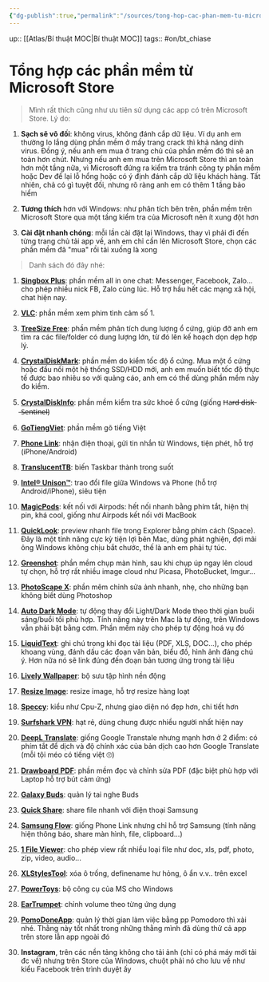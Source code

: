 ```yaml
---
{"dg-publish":true,"permalink":"/sources/tong-hop-cac-phan-mem-tu-microsoft-store/"}
---
```


up:: [[Atlas/Bí thuật MOC\|Bí thuật MOC]]
tags:: #on/bt_chiase

# Tổng hợp các phần mềm từ Microsoft Store

> Mình rất thích cũng như ưu tiên sử dụng các app có trên Microsoft Store. Lý do:

1. **Sạch sẽ vô đối**: không virus, không đánh cắp dữ liệu. Ví dụ anh em thường lo lắng dùng phần mềm ở mấy trang crack thì khả năng dính virus. Đồng ý, nếu anh em mua ở trang chủ của phần mềm đó thì sẽ an toàn hơn chút. Nhưng nếu anh em mua trên Microsoft Store thì an toàn hơn một tầng nữa, vì Microsoft đứng ra kiểm tra tránh công ty phần mềm hoặc Dev để lại lỗ hổng hoặc có ý định đánh cắp dữ liệu khách hàng. Tất nhiên, chả có gì tuyệt đối, nhưng rõ ràng anh em có thêm 1 tầng bảo hiểm
    
2. **Tương thích** hơn với Windows: như phân tích bên trên, phần mềm trên Microsoft Store qua một tầng kiểm tra của Microsoft nên ít xung đột hơn
    
3. **Cài đặt nhanh chóng**: mỗi lần cài đặt lại Windows, thay vì phải đi đến từng trang chủ tải app về, anh em chỉ cần lên Microsoft Store, chọn các phần mềm đã "mua" rồi tải xuống là xong

> Danh sách đó đây nhé:

1. [**Singbox Plus**](https://www.microsoft.com/store/productId/9P2MF6TX0NZG?fbclid=IwAR04EvfINrd7Zrw6EOl0sdFjR5Cw4rOz1COLRHkqckK0pR8vmkR0VQ8DDj8): phần mềm all in one chat: Messenger, Facebook, Zalo... cho phép nhiều nick FB, Zalo cùng lúc. Hỗ trợ hầu hết các mạng xã hội, chat hiện nay.
    
2. [**VLC**](https://l.facebook.com/l.php?u=https%3A%2F%2Fapps.microsoft.com%2Fstore%2Fdetail%2FXPDM1ZW6815MQM%3Ffbclid%3DIwAR0Tz_QUEjTz8TOlp2PX_Vt4f3IWwXvoXvNMzaIGmrsdSOc99qQWPEZg_g4&h=AT0cOO_lGqF86aj5vh0_mCPWfbXWy6eL9wp4_pHRuWcAWWgJOZp_CpwzYJJZGN8C80asmZFSVwcBb58atYGQKauGp2Z9NhA-SfXmFb_f_K7d1QLXMn1dTz-b1I9ClQcxf5I7k6vSapaDs88Ni_w5&__tn__=-UK-R&c[0]=AT2aFc5Hq7eKMEvdAGa_ogrV33Rj07qabQCT5sgo9DwtcPp0mHjzenn2sIo06qVoKgJJdwddwkZUYWxRBf3_o07RhL-_dkU5RTj2v-sgjKrHuDaNH2yWW6PE_mRaoh0un-ACVbDeufLMV71JnG64dewm8kNwQftx5pF9YW0): phần mềm xem phim tình cảm số 1.
    
3. [**TreeSize Free**](https://apps.microsoft.com/store/detail/XP9M26RSCLNT88?fbclid=IwAR2NBxn6ReeMMf2I7SUx5QeQD3-beNY3rKQCLXYWeqG4mLUFAlH7aRVq9pQ): phần mềm phân tích dung lượng ổ cứng, giúp đỡ anh em tìm ra các file/folder có dung lượng lớn, từ đó lên kế hoạch dọn dẹp hợp lý.
    
4. [**CrystalDiskMark**](https://www.microsoft.com/store/productId/9NBLGGH4Z6F2?fbclid=IwAR3UiYTreKNbhUnIVsJFtJLI5P-Vhh5BUu1tHyirXlJZimbQLwERSniA_3c): phần mềm do kiểm tốc độ ổ cứng. Mua một ổ cứng hoặc đấu nối một hệ thống SSD/HDD mới, anh em muốn biết tốc độ thực tế được bao nhiêu so với quảng cáo, anh em có thể dùng phần mềm này đo kiểm.
    
5. [**CrystalDiskInfo**](https://l.facebook.com/l.php?u=https%3A%2F%2Fapps.microsoft.com%2Fstore%2Fdetail%2FXP8K4RGX25G3GM%3Ffbclid%3DIwAR3Jy2Odtc7pRf9D6E6u8zbDz7fJC9IETYnj32WKhT6c3ucVdw7AxIgujgM&h=AT0_qfVU75H0Pub0JUNOt5dJCZFEkh19SqFxqKTFnJXzS3dfSc84oRndP5DeMH-UDnuJODLoZ_40my5XxTEDWnxK0iSywLmVwAXg78NpVPvn13vc7D9YfHcj1SPhtf_RZ9bbT8chloOxqfTGvDT9&__tn__=-UK-R&c[0]=AT2aFc5Hq7eKMEvdAGa_ogrV33Rj07qabQCT5sgo9DwtcPp0mHjzenn2sIo06qVoKgJJdwddwkZUYWxRBf3_o07RhL-_dkU5RTj2v-sgjKrHuDaNH2yWW6PE_mRaoh0un-ACVbDeufLMV71JnG64dewm8kNwQftx5pF9YW0): phần mềm kiểm tra sức khoẻ ổ cứng (giống H̶a̶r̶d̶ ̶d̶i̶s̶k̶ ̶S̶e̶n̶t̶i̶n̶e̶l̶)
    
6. [**GoTiengViet**](https://l.facebook.com/l.php?u=https%3A%2F%2Fwww.microsoft.com%2Fstore%2FproductId%2F9P1F8XG2LZM9%3Ffbclid%3DIwAR2vU9ZUsUGjiLC_h_nUVA4m2blgqT0m9bvjN4nYfRFs66rCqgicJQ0QdFE&h=AT2Gx9cG7ktHc4OOj7GA_IqTrXI3mwEb5FGN-mdEZIuO35QjwrlUDRqeaXHLxeoDILqHlrnrV9fXy0Ti8Iu6ogNouRMaswSPbkOVwVC3xldqVXWkNMiQtI09ft2ZLXvIV5wFfufIznbSxISRAe7q&__tn__=-UK-R&c[0]=AT2aFc5Hq7eKMEvdAGa_ogrV33Rj07qabQCT5sgo9DwtcPp0mHjzenn2sIo06qVoKgJJdwddwkZUYWxRBf3_o07RhL-_dkU5RTj2v-sgjKrHuDaNH2yWW6PE_mRaoh0un-ACVbDeufLMV71JnG64dewm8kNwQftx5pF9YW0): phần mềm gõ tiếng Việt
    
7. [**Phone Link**](https://l.facebook.com/l.php?u=https%3A%2F%2Fwww.microsoft.com%2Fstore%2FproductId%2F9NMPJ99VJBWV%3Ffbclid%3DIwAR0gu_rK0NuR0YMzk1pU7xHgLpFKzvM7sHmBUkf0SUw0PZRJ2N0k-SqCTo4&h=AT3CQsJC2i6BDdo2hEd-JLv-iICpmrbSXDezNNWiy4PsBvHs727JXji_TLpktmj9VVDyOhlWeXdHdUv78AblIHc3hMbXJnjwQBwgC_b_skVNh5eoBFHoT0EpnhI1QJW7m57e4oj2gxaaqbm1DW2u&__tn__=-UK-R&c[0]=AT2aFc5Hq7eKMEvdAGa_ogrV33Rj07qabQCT5sgo9DwtcPp0mHjzenn2sIo06qVoKgJJdwddwkZUYWxRBf3_o07RhL-_dkU5RTj2v-sgjKrHuDaNH2yWW6PE_mRaoh0un-ACVbDeufLMV71JnG64dewm8kNwQftx5pF9YW0): nhận điện thoại, gửi tin nhắn từ Windows, tiện phét, hỗ trợ (iPhone/Android)
    
8. [**TranslucentTB**](https://l.facebook.com/l.php?u=https%3A%2F%2Fwww.microsoft.com%2Fstore%2FproductId%2F9PF4KZ2VN4W9%3Ffbclid%3DIwAR2M74sq9jkTPK3miD2scuIt73cWZN6fvsOrGWpAS3zDUeOWGHd8RTfocrI&h=AT1ryeLWpWFpQ0veY0Hc9Td28k2_AjM5lVehU5wGFdMk_Z6wZ0KnkhWwB1nyebNAR_83DUnWOhjKKwDchxhLNE8Dt8yIjXjGZZWqKwDq6_AQDwe7laOco5AAYR0PW6ojhg1-O2G3KUstSP4VQzU2&__tn__=-UK-R&c[0]=AT2aFc5Hq7eKMEvdAGa_ogrV33Rj07qabQCT5sgo9DwtcPp0mHjzenn2sIo06qVoKgJJdwddwkZUYWxRBf3_o07RhL-_dkU5RTj2v-sgjKrHuDaNH2yWW6PE_mRaoh0un-ACVbDeufLMV71JnG64dewm8kNwQftx5pF9YW0): biến Taskbar thành trong suốt
    
9. [**Intel® Unison™**](https://l.facebook.com/l.php?u=https%3A%2F%2Fwww.microsoft.com%2Fstore%2FproductId%2F9PP9GZM2GN26%3Ffbclid%3DIwAR3oR3s0lfRNkZ7rBSsXhIi9D5Hf48kAo1vfBGXZz-Emcx2FdRLCtmmKZDQ&h=AT3nKvGcHE-8ohi-w67b2o9V3aj6AXX_3-GOgCXBQ6IPm5dx1we193RKvA2a_qjwygGDdrnseYAn16YOxRNled3WoEQ3QsAuneM2LuwadUYFLHGpvh5fiwxEvyPImF6zDvmy8NI0WfvsDtPkAgB2&__tn__=-UK-R&c[0]=AT2aFc5Hq7eKMEvdAGa_ogrV33Rj07qabQCT5sgo9DwtcPp0mHjzenn2sIo06qVoKgJJdwddwkZUYWxRBf3_o07RhL-_dkU5RTj2v-sgjKrHuDaNH2yWW6PE_mRaoh0un-ACVbDeufLMV71JnG64dewm8kNwQftx5pF9YW0): trao đổi file giữa Windows và Phone (hỗ trợ Android/iPhone), siêu tiện
    
10. [**MagicPods**](https://l.facebook.com/l.php?u=https%3A%2F%2Fwww.microsoft.com%2Fstore%2FproductId%2F9P6SKKFKSHKM%3Ffbclid%3DIwAR0Dpe66q9jM6S7aWBPZKtJddc33BFwwHj5iuxg0N8BxbbJ5kTpCs6QOy5A&h=AT1SYAVuergLIq2xomEwzFGFpGgh-GP3Q9GF9X8HeQru9DmSv1vDXzb16yOADi7og1L_ALX-g4erhj-lduSqZnG9PrwOTa2Jx6v7zayilJNXESpUdRDjryJxD_cFlLaeMwd70NuifRu3ZeevVu7q&__tn__=-UK-R&c[0]=AT2aFc5Hq7eKMEvdAGa_ogrV33Rj07qabQCT5sgo9DwtcPp0mHjzenn2sIo06qVoKgJJdwddwkZUYWxRBf3_o07RhL-_dkU5RTj2v-sgjKrHuDaNH2yWW6PE_mRaoh0un-ACVbDeufLMV71JnG64dewm8kNwQftx5pF9YW0): kết nối với Airpods: hết nối nhanh bằng phím tắt, hiện thị pin, khá cool, giống như Airpods kết nối với MacBook
    
11. [**QuickLook**](https://l.facebook.com/l.php?u=https%3A%2F%2Fwww.microsoft.com%2Fstore%2FproductId%2F9NV4BS3L1H4S%3Ffbclid%3DIwAR2lwuZB1SKC9WziVtMf-wjmoxqOyG-mismVUNRkA4cb6UUiLaG9J4qnpGk&h=AT2DeR59Q3z7imdlwvzz-4C4VLahpSedmRqcI16WlgHiBugyEfld7rZLTBCSsu_MMcsIYoCiP0mnfC6Da3m2O4YG5wIozoB2g2hf9p4L5BiSCvC8LOfRJNaEsxIFqX6TG_FLeVzvJQNjXfJyEF4f&__tn__=-UK-R&c[0]=AT2aFc5Hq7eKMEvdAGa_ogrV33Rj07qabQCT5sgo9DwtcPp0mHjzenn2sIo06qVoKgJJdwddwkZUYWxRBf3_o07RhL-_dkU5RTj2v-sgjKrHuDaNH2yWW6PE_mRaoh0un-ACVbDeufLMV71JnG64dewm8kNwQftx5pF9YW0): preview nhanh file trong Explorer bằng phím cách (Space). Đây là một tính năng cực kỳ tiện lợi bên Mac, dùng phát nghiện, đợi mãi ông Windows không chịu bắt chước, thế là anh em phải tự túc.
    
12. [**Greenshot**](https://l.facebook.com/l.php?u=https%3A%2F%2Fwww.microsoft.com%2Fstore%2FproductId%2F9N8Z6RQX8LV8%3Ffbclid%3DIwAR04EvfINrd7Zrw6EOl0sdFjR5Cw4rOz1COLRHkqckK0pR8vmkR0VQ8DDj8&h=AT2IG47bvyi6DAfyWplkIR5yGAb2GIzaQuBIQikKBW9pgA3TxVC4q1v5hj7w3fk-1mwOp_9c1T3PqxVZBXwix91PYToBWeLWfyGacGqi-8qTyHjtRSsn_F1ODY3Z_amtekGjo1Z5DwUl07fsAAJ3&__tn__=-UK-R&c[0]=AT2aFc5Hq7eKMEvdAGa_ogrV33Rj07qabQCT5sgo9DwtcPp0mHjzenn2sIo06qVoKgJJdwddwkZUYWxRBf3_o07RhL-_dkU5RTj2v-sgjKrHuDaNH2yWW6PE_mRaoh0un-ACVbDeufLMV71JnG64dewm8kNwQftx5pF9YW0): phần mềm chụp màn hình, sau khi chụp úp ngay lên cloud tự chọn, hỗ trợ rất nhiều image cloud như Picasa, PhotoBucket, Imgur... 
    
13. [**PhotoScape X**](https://l.facebook.com/l.php?u=https%3A%2F%2Fwww.microsoft.com%2Fstore%2FproductId%2F9NBLGGH4TWWG%3Ffbclid%3DIwAR2n8r55i1tRD7T5qIKGm0UnSlOEJhmbhOx_eY3k6kHpkNuE1Da9OFv-2jA&h=AT2-xkPxU4xUZNBlp1OPaiKA8nH1DdyZNeG0JLZlepl_blfuR-tx3k84hdXhRP3YEcOfNm_42OaNVOKw-0LeFCoVtHtQPSx85VKv8Gzn9CxXFJJiUnLoJntjrtbW0tC2ouwwRREKp1Eajxv-j4vm&__tn__=-UK-R&c[0]=AT2aFc5Hq7eKMEvdAGa_ogrV33Rj07qabQCT5sgo9DwtcPp0mHjzenn2sIo06qVoKgJJdwddwkZUYWxRBf3_o07RhL-_dkU5RTj2v-sgjKrHuDaNH2yWW6PE_mRaoh0un-ACVbDeufLMV71JnG64dewm8kNwQftx5pF9YW0): phần mêm chỉnh sửa ảnh nhanh, nhẹ, cho những bạn không biết dùng Photoshop
    
14. [**Auto Dark Mode**](https://l.facebook.com/l.php?u=https%3A%2F%2Fapps.microsoft.com%2Fstore%2Fdetail%2FXP8JK4HZBVF435%3Ffbclid%3DIwAR21dfHqd2xZr9vfBUH8DJvAitDCcldvsHBnFwoAnx58AsziOFZOQzMhvrM&h=AT2WcEw5VVslaYrXbudrsVil1Sx7tWbqPPmemVUxBXpXOc2c5cIQ4Guch35Fxi6__FSZtlFSGEYybRA2cRNSPsyBOJcHHzqY8leCEUGjEdDgSUQdNxFxXnwEyZhBUgGlzic47p_gooUhqlwly78V&__tn__=-UK-R&c[0]=AT2aFc5Hq7eKMEvdAGa_ogrV33Rj07qabQCT5sgo9DwtcPp0mHjzenn2sIo06qVoKgJJdwddwkZUYWxRBf3_o07RhL-_dkU5RTj2v-sgjKrHuDaNH2yWW6PE_mRaoh0un-ACVbDeufLMV71JnG64dewm8kNwQftx5pF9YW0): tự động thay đổi Light/Dark Mode theo thời gian buổi sáng/buổi tối phù hợp. Tính năng này trên Mac là tự động, trên Windows vẫn phải bật bằng cơm. Phần mềm này cho phép tự động hoá vụ đó
    
15. [**LiquidText**](https://l.facebook.com/l.php?u=https%3A%2F%2Fwww.microsoft.com%2Fstore%2FproductId%2F9N9Z9NSV47FL%3Ffbclid%3DIwAR2gi5I4_AkHpK1r-w8DqVQdF4RISj1DRUA0ouDX9hV6yBHcRWNcXSbj4UQ&h=AT3PBYCo0SIIJPK-NUaykP2liX_8vUPlz9Z3aUpD44j6AQpgV1AYVFpWbviqDlj_pKY4Qri3TWwGYSGj66o5a8EPv_3swHnP1a-cxn8_9mP7MWijgQXqrU-KySCae8ZacWXX3PJ11le4g1_Mjls4&__tn__=-UK-R&c[0]=AT2aFc5Hq7eKMEvdAGa_ogrV33Rj07qabQCT5sgo9DwtcPp0mHjzenn2sIo06qVoKgJJdwddwkZUYWxRBf3_o07RhL-_dkU5RTj2v-sgjKrHuDaNH2yWW6PE_mRaoh0un-ACVbDeufLMV71JnG64dewm8kNwQftx5pF9YW0): ghi chú trong khi đọc tài liệu (PDF, XLS, DOC...), cho phép khoang vùng, đánh dấu các đoạn văn bản, biểu đồ, hình ảnh đáng chú ý. Hơn nữa nó sẽ link đúng đến đoạn bản tương ứng trong tài liệu
    
16. [**Lively Wallpaper**](https://l.facebook.com/l.php?u=https%3A%2F%2Fwww.microsoft.com%2Fstore%2FproductId%2F9NTM2QC6QWS7%3Ffbclid%3DIwAR21dfHqd2xZr9vfBUH8DJvAitDCcldvsHBnFwoAnx58AsziOFZOQzMhvrM&h=AT2BhoX8ekamOuLv7wZ_-gljk4kW1WK2Hv14qJqfe2uMjapu-QiKtSyD5tfI12ubImFMiIb5a4TkldzB7lWC8DtqklvnI-zOUWjSNCgyZmXO3vvtfYLHj6WvgodGteSVebshybH5RJwEAjtszseI&__tn__=-UK-R&c[0]=AT2aFc5Hq7eKMEvdAGa_ogrV33Rj07qabQCT5sgo9DwtcPp0mHjzenn2sIo06qVoKgJJdwddwkZUYWxRBf3_o07RhL-_dkU5RTj2v-sgjKrHuDaNH2yWW6PE_mRaoh0un-ACVbDeufLMV71JnG64dewm8kNwQftx5pF9YW0): bộ sưu tập hình nền động
    
17. [**Resize Image**](https://l.facebook.com/l.php?u=https%3A%2F%2Fwww.microsoft.com%2Fstore%2FproductId%2F9P87M9TKNKVL%3Ffbclid%3DIwAR2u4AYXMSs9lO5Fej19qny8NTJ2Av5XTXu7rd9qMogfoAJYczFWCuuPVe4&h=AT2d68pvCUa-VOBvNbXc1ySQ_pE4BRoxSU_agdgiczpJQSlO7P1uY2sqr4kYEYLhFp2LjEgHPe8bdVf-0r1U2t-nl6uP6xe_EdeXl9dyn4eyZcR5uQfHOJDMCVD2H70e4E2o_SMB5La7p9HKGnl8&__tn__=-UK-R&c[0]=AT2aFc5Hq7eKMEvdAGa_ogrV33Rj07qabQCT5sgo9DwtcPp0mHjzenn2sIo06qVoKgJJdwddwkZUYWxRBf3_o07RhL-_dkU5RTj2v-sgjKrHuDaNH2yWW6PE_mRaoh0un-ACVbDeufLMV71JnG64dewm8kNwQftx5pF9YW0): resize image, hỗ trợ resize hàng loạt
    
18. [**Speccy**](https://l.facebook.com/l.php?u=https%3A%2F%2Fapps.microsoft.com%2Fstore%2Fdetail%2FXPFFT31D40MGFQ%3Ffbclid%3DIwAR3aVnZBC66RFE2EwtmRgYxc3g60vmbp5LuuqugFKFVxSJbhH7nPQuqEPfg&h=AT25GQqLysiXDuVSK0lUH95nJkrAVBWHBy6DwNW2kILqGG_WQK41G4rY2Qh9q5vbZx50HuTOcELER_io7Q079oDhY3afwHLVy1ZwWIKyht8UBCRkwsDxjsQNV4Y7aOpVGTjV3lvxJlvrg6-g6p-t&__tn__=-UK-R&c[0]=AT2aFc5Hq7eKMEvdAGa_ogrV33Rj07qabQCT5sgo9DwtcPp0mHjzenn2sIo06qVoKgJJdwddwkZUYWxRBf3_o07RhL-_dkU5RTj2v-sgjKrHuDaNH2yWW6PE_mRaoh0un-ACVbDeufLMV71JnG64dewm8kNwQftx5pF9YW0): kiểu như Cpu-Z, nhưng giao diện nó đẹp hơn, chi tiết hơn
    
19. [**Surfshark VPN**](https://l.facebook.com/l.php?u=https%3A%2F%2Fapps.microsoft.com%2Fstore%2Fdetail%2FXP9KN848DQPDK9%3Ffbclid%3DIwAR1nyJzK0oAz_OAs68dEKEJ4uFJU1hXHjvX8IxtGyrDmXs010YxDk4Ip7os&h=AT1VVOGwobiKHb4OVJTOJcNJBZyP3DPpg26fhWDcKUZW4wtfBOdPrmayOqn0LT390z7yvalX-0ZLvUN5yQEtpW9vZGMx54czo_DC3lDYvpvkYLFd-UzJFkxmstLJFiuzvG0X47gnbQcXRDYjwNHg&__tn__=-UK-R&c[0]=AT2aFc5Hq7eKMEvdAGa_ogrV33Rj07qabQCT5sgo9DwtcPp0mHjzenn2sIo06qVoKgJJdwddwkZUYWxRBf3_o07RhL-_dkU5RTj2v-sgjKrHuDaNH2yWW6PE_mRaoh0un-ACVbDeufLMV71JnG64dewm8kNwQftx5pF9YW0): hạt rẻ, dùng chung được nhiều người nhất hiện nay
    
20. [**DeepL Translate**](https://l.facebook.com/l.php?u=https%3A%2F%2Fapps.microsoft.com%2Fstore%2Fdetail%2FXPDNX7G06BLH2G%3Ffbclid%3DIwAR36qDr77j94eug-tGkVGblVOUM4RF-AvZyJPEzfoWLvzn5AOj5xvs6D4qs&h=AT1VCymdsTHShjhAs-l09OaRkVciZno9PD80uA5fNJep_fRTvuVRQNbpC3eOMBQPY8D-iFoIlZVjjv7nvhextUC_lUg0n0kwmlA7lCkCKf7VQLgEJhibVWlYhezQMyTDlSQaDK50h3NXkUWQA758&__tn__=-UK-R&c[0]=AT2aFc5Hq7eKMEvdAGa_ogrV33Rj07qabQCT5sgo9DwtcPp0mHjzenn2sIo06qVoKgJJdwddwkZUYWxRBf3_o07RhL-_dkU5RTj2v-sgjKrHuDaNH2yWW6PE_mRaoh0un-ACVbDeufLMV71JnG64dewm8kNwQftx5pF9YW0): giống Google Transtale nhưng mạnh hơn ở 2 điểm: có phím tắt để dịch và độ chính xác của bản dịch cao hơn Google Translate (mỗi tội méo có tiếng việt 🙄)
    
21. [**Drawboard PDF**](https://l.facebook.com/l.php?u=https%3A%2F%2Fwww.microsoft.com%2Fstore%2FproductId%2F9WZDNCRFHWQT%3Ffbclid%3DIwAR0Dpe66q9jM6S7aWBPZKtJddc33BFwwHj5iuxg0N8BxbbJ5kTpCs6QOy5A&h=AT1E3cbOiMB5YpsbTPGntB73I_1ayqEZhzDh2OvolIEigRwTR2VXTuztupdi9X8tNre7F5yTdqP1Wq_Vw6hlah5n7vikSjVk0AIlv6BtZ5IG0AYZwZr98e7NnjuUsls6f6DPNWtFr6-CIGv0AZxX&__tn__=-UK-R&c[0]=AT2aFc5Hq7eKMEvdAGa_ogrV33Rj07qabQCT5sgo9DwtcPp0mHjzenn2sIo06qVoKgJJdwddwkZUYWxRBf3_o07RhL-_dkU5RTj2v-sgjKrHuDaNH2yWW6PE_mRaoh0un-ACVbDeufLMV71JnG64dewm8kNwQftx5pF9YW0): phần mềm đọc và chỉnh sửa PDF (đặc biệt phù hợp với Laptop hỗ trợ bút cảm ứng)
    
22. [**Galaxy Buds**](https://l.facebook.com/l.php?u=https%3A%2F%2Fwww.microsoft.com%2Fstore%2FproductId%2F9NHTLWTKFZNB%3Ffbclid%3DIwAR1ZzZhLhNo9-uCJyCextqqTtoTDqyp_d56vRYqMO7ldveLLF1pDNarECmg&h=AT1m13mZWgn3qeEmLebGF4J4tVXdt0jnjLxLlM-XNUEdkZhSS9L-y4srMzLJqaqlCeB4sAAx2EsQO4clL3-ujlATt2D_OFM_n-h9YAL9nE-Gi2G5rH8755glVzCLoRT-n6EDO9RWUe6L2C2UkKrx&__tn__=-UK-R&c[0]=AT2aFc5Hq7eKMEvdAGa_ogrV33Rj07qabQCT5sgo9DwtcPp0mHjzenn2sIo06qVoKgJJdwddwkZUYWxRBf3_o07RhL-_dkU5RTj2v-sgjKrHuDaNH2yWW6PE_mRaoh0un-ACVbDeufLMV71JnG64dewm8kNwQftx5pF9YW0): quản lý tai nghe Buds
    
23. [**Quick Share**](https://l.facebook.com/l.php?u=https%3A%2F%2Fwww.microsoft.com%2Fstore%2FproductId%2F9PCTGDFXVZLJ%3Ffbclid%3DIwAR1GEzgLacn2ky-Ts14km6oGxlizHmsfT6pxQRHITyr2W_hmlABoIJOUkc8&h=AT1DjeZCQuHlBOlhV29EYeqbPxVhRcCbgahYZJ_giB5BPAAGvus5Mrp8zY8DwbS2T2tnVE7X2179RyeBoJZHcbLvvidaXAHrGk77Jyghvz85p6_u86MX8QxPd67RoWxl_uk2B8ZfWGoagiOCVMUv&__tn__=-UK-R&c[0]=AT2aFc5Hq7eKMEvdAGa_ogrV33Rj07qabQCT5sgo9DwtcPp0mHjzenn2sIo06qVoKgJJdwddwkZUYWxRBf3_o07RhL-_dkU5RTj2v-sgjKrHuDaNH2yWW6PE_mRaoh0un-ACVbDeufLMV71JnG64dewm8kNwQftx5pF9YW0): share file nhanh với điện thoại Samsung
    
24. [**Samsung Flow**](https://l.facebook.com/l.php?u=https%3A%2F%2Fwww.microsoft.com%2Fstore%2FproductId%2F9NBLGGH5GB0M%3Ffbclid%3DIwAR21dfHqd2xZr9vfBUH8DJvAitDCcldvsHBnFwoAnx58AsziOFZOQzMhvrM&h=AT2nNOAC2IMymU3TCeYP3hyCC2QyweR2x_qE4iqKuAYWkNfsgNCdhRyb1iIqhF3vwmrLbLPkNLaPRJxqDWT9riCJ0wSYwvEnyk6LKuQGHHf3JiA68gfpWmjudcOV82wGiu7T7_idzmazM8zRZCYd&__tn__=-UK-R&c[0]=AT2aFc5Hq7eKMEvdAGa_ogrV33Rj07qabQCT5sgo9DwtcPp0mHjzenn2sIo06qVoKgJJdwddwkZUYWxRBf3_o07RhL-_dkU5RTj2v-sgjKrHuDaNH2yWW6PE_mRaoh0un-ACVbDeufLMV71JnG64dewm8kNwQftx5pF9YW0): giống Phone Link nhưng chỉ hỗ trợ Samsung (tính năng hiện thông báo, share màn hình, file, clipboard...)
    
25. [**1 File Viewer**](https://l.facebook.com/l.php?u=https%3A%2F%2Fwww.microsoft.com%2Fstore%2FproductId%2F9MTV0K1RK7JV%3Ffbclid%3DIwAR3UiYTreKNbhUnIVsJFtJLI5P-Vhh5BUu1tHyirXlJZimbQLwERSniA_3c&h=AT0pZxM7o6f77W3HrCDleIKTyckKp73pzXdeYw_IEKFgy1-2uEQTjU2jHRRPcN_t0WeyHcEVKg77h7mQjQAtsSYVgMuaLTqrb6PWadBVULMMDDQFVEN6QAkWZyQrPLUqvS1_jYB7TUstD7kNeAXK&__tn__=-UK-R&c[0]=AT2aFc5Hq7eKMEvdAGa_ogrV33Rj07qabQCT5sgo9DwtcPp0mHjzenn2sIo06qVoKgJJdwddwkZUYWxRBf3_o07RhL-_dkU5RTj2v-sgjKrHuDaNH2yWW6PE_mRaoh0un-ACVbDeufLMV71JnG64dewm8kNwQftx5pF9YW0): cho phép view rất nhiều loại file như doc, xls, pdf, photo, zip, video, audio...
    
26. [**XLStylesTool**](https://l.facebook.com/l.php?u=https%3A%2F%2Fwww.microsoft.com%2Fstore%2FproductId%2F9WZDNCRFJPTG%3Ffbclid%3DIwAR3W8da1RRBCp9AzpWPCuAdOCDoeBCmUGv6_7DFcsPZbe-IO_0pUZYejVeM&h=AT018dPTWbknr2FvSvyxLfX3afqKoTFucG0BWPxUOC0MKBLOGk4EuDq6F9ZOjSedD7weg9YrOt2_U56X6ZNDAioTZ_p04cYmdKNtFJrM8x7dRBW8rp_rO1vQt2PRxR3DOEqnIe9XjbB2ubMkZ9NL&__tn__=-UK-R&c[0]=AT2aFc5Hq7eKMEvdAGa_ogrV33Rj07qabQCT5sgo9DwtcPp0mHjzenn2sIo06qVoKgJJdwddwkZUYWxRBf3_o07RhL-_dkU5RTj2v-sgjKrHuDaNH2yWW6PE_mRaoh0un-ACVbDeufLMV71JnG64dewm8kNwQftx5pF9YW0): xóa ô trống, definename hư hỏng, ô ẩn v.v.. trên excel
    
27. [**PowerToys**](https://l.facebook.com/l.php?u=https%3A%2F%2Fapps.microsoft.com%2Fstore%2Fdetail%2FXP89DCGQ3K6VLD%3Ffbclid%3DIwAR1ZzZhLhNo9-uCJyCextqqTtoTDqyp_d56vRYqMO7ldveLLF1pDNarECmg&h=AT3VIPQeEJpY9hnNO_Sa-Xs8y_vS3ixHaz1X1evXkt1zYsTDiAs42ZznSpF1Vi66s0KmDwHLu21p_RFlB0pYZTbv3CJkkW1ShwQuSvmBPvz3LWtZBwNvCjoFL2iFWUHUufsITzWROHFCLwvulfN_&__tn__=-UK-R&c[0]=AT2aFc5Hq7eKMEvdAGa_ogrV33Rj07qabQCT5sgo9DwtcPp0mHjzenn2sIo06qVoKgJJdwddwkZUYWxRBf3_o07RhL-_dkU5RTj2v-sgjKrHuDaNH2yWW6PE_mRaoh0un-ACVbDeufLMV71JnG64dewm8kNwQftx5pF9YW0): bộ công cụ của MS cho Windows
    
28. [**EarTrumpet**](https://l.facebook.com/l.php?u=https%3A%2F%2Fwww.microsoft.com%2Fstore%2FproductId%2F9NBLGGH516XP%3Ffbclid%3DIwAR1pEDfF11BrB79DIMEAyc6ODOhjEkafWlxjrPDkaWRqpMJHq5Tk11ToQZk&h=AT2eIHTfZL78VC_-ppLgw0fQfh_aV-E0Zgx-826h-w9lwfWeHthlY6o7Cij49gF74J4vARUVdwMw8Patv2es03LwvjaQN1212PyST021ZPn_JJCrBn3_ouX_LWnI-0lWaYQ5C6kNtKj7FyVFL2LJ&__tn__=-UK-R&c[0]=AT2aFc5Hq7eKMEvdAGa_ogrV33Rj07qabQCT5sgo9DwtcPp0mHjzenn2sIo06qVoKgJJdwddwkZUYWxRBf3_o07RhL-_dkU5RTj2v-sgjKrHuDaNH2yWW6PE_mRaoh0un-ACVbDeufLMV71JnG64dewm8kNwQftx5pF9YW0): chỉnh volume theo từng ứng dụng
    
29. [**PomoDoneApp**](https://l.facebook.com/l.php?u=https%3A%2F%2Fwww.microsoft.com%2Fstore%2FproductId%2F9P27RX95M5WC%3Ffbclid%3DIwAR2lwuZB1SKC9WziVtMf-wjmoxqOyG-mismVUNRkA4cb6UUiLaG9J4qnpGk&h=AT0KabEUEXql6wxaz40HkLkR4wt-v-jVpdgWOu7DjwnGFyAq7tzzLcZUPGvU7K8NxUfZ90NT_fz3sloVG97vsjeLdFHSvTji8OniXnfSbixHSPKknBA8ADp25pe9eiSkOTBILnCJbbpU9W7omUyY&__tn__=-UK-R&c[0]=AT2aFc5Hq7eKMEvdAGa_ogrV33Rj07qabQCT5sgo9DwtcPp0mHjzenn2sIo06qVoKgJJdwddwkZUYWxRBf3_o07RhL-_dkU5RTj2v-sgjKrHuDaNH2yWW6PE_mRaoh0un-ACVbDeufLMV71JnG64dewm8kNwQftx5pF9YW0): quản lý thời gian làm việc bằng pp Pomodoro thì xài nhé. Thằng này tốt nhất trong những thằng mình đã dùng thử cả app trên store lẫn app ngoài đó
    
30. **Instagram**, trên các nền tảng không cho tải ảnh (chỉ có phá máy mới tải đc về) nhưng trên Store của Windows, chuột phải nó cho lưu về như kiểu Facebook trên trình duyệt ấy